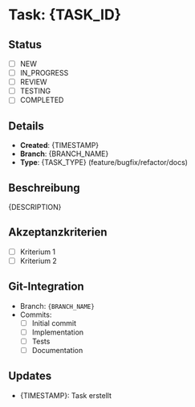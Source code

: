 # Task: {TASK_ID}

## Status
- [ ] NEW
- [ ] IN_PROGRESS
- [ ] REVIEW
- [ ] TESTING
- [ ] COMPLETED

## Details
- **Created**: {TIMESTAMP}
- **Branch**: {BRANCH_NAME}
- **Type**: {TASK_TYPE} (feature/bugfix/refactor/docs)

## Beschreibung
{DESCRIPTION}

## Akzeptanzkriterien
- [ ] Kriterium 1
- [ ] Kriterium 2

## Git-Integration
- Branch: `{BRANCH_NAME}`
- Commits:
  - [ ] Initial commit
  - [ ] Implementation
  - [ ] Tests
  - [ ] Documentation

## Updates
- {TIMESTAMP}: Task erstellt
